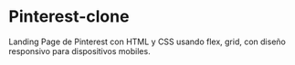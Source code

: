 # Pinterest-clone
Landing Page de Pinterest con HTML y CSS usando flex, grid, con diseño responsivo para dispositivos mobiles. 

